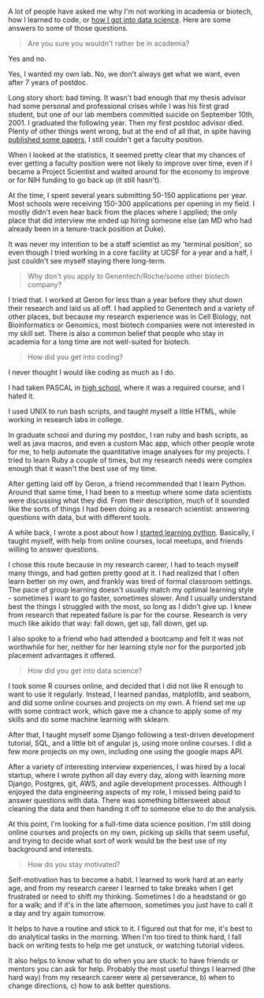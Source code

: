 A lot of people have asked me why I'm not working in academia or biotech, how I learned to code, or [how I got into data science][1]. Here are some answers to some of those questions. 

> Are you sure you wouldn't rather be in academia? 

Yes and no. 

Yes, I wanted my own lab. No, we don't always get what we want, even after 7 years of postdoc. 

Long story short: bad timing. It wasn't bad enough that my thesis advisor had some personal and professional crises while I was his first grad student, but one of our lab members committed suicide on September 10th, 2001. I graduated the following year. Then my first postdoc advisor died. Plenty of other things went wrong, but at the end of all that, in spite having [published some papers][2], I still couldn't get a faculty position. 

When I looked at the statistics, it seemed pretty clear that my chances of ever getting a faculty position were not likely to improve over time, even if I became a Project Scientist and waited around for the economy to improve or for NIH funding to go back up (it still hasn't). 

At the time, I spent several years submitting 50-150 applications per year. Most schools were receiving 150-300 applications per opening in my field. I mostly didn't even hear back from the places where I applied; the only place that did interview me ended up hiring someone else (an MD who had already been in a tenure-track position at Duke). 

It was never my intention to be a staff scientist as my 'terminal position', so even though I tried working in a core facility at UCSF for a year and a half, I just couldn't see myself staying there long-term. 

> Why don't you apply to Genentech/Roche/some other biotech company?

I tried that. I worked at Geron for less than a year before they shut down their research and laid us all off. I had applied to Genentech and a variety of other places, but because my research experience was in Cell Biology, not Bioinformatics or Genomics, most biotech companies were not interested in my skill set. There is also a common belief that people who stay in academia for a long time are not well-suited for biotech. 

> How did you get into coding?

I never thought I would like coding as much as I do. 

I had taken PASCAL in [high school][3], where it was a required course, and I hated it. 

I used UNIX to run bash scripts, and taught myself a little HTML, while working in research labs in college. 

In graduate school and during my postdoc, I ran ruby and bash scripts, as well as java macros, and even a custom Mac app, which other people wrote for me, to help automate the quantitative image analyses for my projects. I tried to learn Ruby a couple of times, but my research needs were complex enough that it wasn't the best use of my time. 

After getting laid off by Geron, a friend recommended that I learn Python. Around that same time, I had been to a meetup where some data scientists were discussing what they did. From their description, much of it sounded like the sorts of things I had been doing as a research scientist: answering questions with data, but with different tools. 

A while back, I wrote a post about how I [started learning python][4]. Basically, I taught myself, with help from online courses, local meetups, and friends willing to answer questions. 

I chose this route because in my research career, I had to teach myself many things, and had gotten pretty good at it. I had realized that I often learn better on my own, and frankly was tired of formal classroom settings. The pace of group learning doesn't usually match my optimal learning style - sometimes I want to go faster, sometimes slower. And I usually understand best the things I struggled with the most, so long as I didn't give up. I knew from research that repeated failure is par for the course. Research is very much like aikido that way: fall down, get up, fall down, get up. 

I also spoke to a friend who had attended a bootcamp and felt it was not worthwhile for her, neither for her learning style nor for the purported job placement advantages it offered. 

> How did you get into data science?

I took some R courses online, and decided that I did not like R enough to want to use it regularly. Instead, I learned pandas, matplotlib, and seaborn, and did some online courses and projects on my own. A friend set me up with some contract work, which gave me a chance to apply some of my skills and do some machine learning with sklearn. 

After that, I taught myself some Django following a test-driven development tutorial, SQL, and a little bit of angular js, using more online courses. I did a few more projects on my own, including one using the google maps API. 

After a variety of interesting interview experiences, I was hired by a local startup, where I wrote python all day every day, along with learning more Django, Postgres, git, AWS, and agile development processes. Although I enjoyed the data engineering aspects of my role, I missed being paid to answer questions with data. There was something bittersweet about cleaning the data and then handing it off to someone else to do the analysis.  

At this point, I'm looking for a full-time data science position. I'm still doing online courses and projects on my own, picking up skills that seem useful, and trying to decide what sort of work would be the best use of my background and interests. 

> How do you stay motivated?

Self-motivation has to become a habit. I learned to work hard at an early age, and from my research career I learned to take breaks when I get frustrated or need to shift my thinking. Sometimes I do a headstand or go for a walk; and if it's in the late afternoon, sometimes you just have to call it a day and try again tomorrow. 

It helps to have a routine and stick to it. I figured out that for me, it's best to do analytical tasks in the morning. When I'm too tired to think hard, I fall back on writing tests to help me get unstuck, or watching tutorial videos. 

It also helps to know what to do when you are stuck: to have friends or mentors you can ask for help. Probably the most useful things I learned (the hard way) from my research career were a) perseverance, b) when to change directions, c) how to ask better questions. 


  [1]: https://twitter.com/joe3v/status/777278376587333632
  [2]: https://scholar.google.com/citations?user=CtAMtDUAAAAJ
  [3]: https://www.tjhsst.edu
  [4]: http://codrspace.com/szeitlin/python-where-to-start/